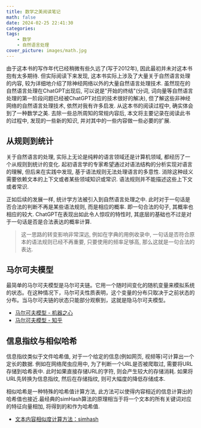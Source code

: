 ```yaml
---
title: 数学之美阅读笔记
math: false
date: 2024-02-25 22:41:30
categories:
tags:
    - 数学
    - 自然语言处理
cover_picture: images/math.jpg
---
```



由于这本书的写作年代已经稍微有些久远了(写于2012年), 因此最初并未对这本书抱有太多期待. 但实际阅读下来发现, 这本书实际上涉及了大量关于自然语言处理的内容, 较为详细地介绍了除神经网络以外的大量自然语言处理技术. 虽然现在的自然语言处理在ChatGPT出现后, 可以说是"开始的终结"(分词, 词向量等自然语言处理的第一阶段问题已经被ChatGPT对应的技术很好的解决), 但了解这些非神经网络的自然语言处理技术, 依然对我有许多启发. 从这本书的阅读过程中, 确实体会到了一种数学之美. 去除一些总所周知的常规内容后, 本文将主要记录在阅读此书的过程中, 发现的一些新的知识, 并对其中的一些内容做一些必要的扩展.



从规则到统计
---------------

关于自然语言的处理, 实际上无论是纯粹的语言领域还是计算机领域, 都经历了一个从规则到统计的变化. 起初语言学的专家希望通过对语法结构的分析实现对语言的理解, 但后来在实践中发现, 基于语法规则无法处理语言的多意性. 消除这种歧义需要依赖文本的上下文或者某些领域知识或常识. 语法规则并不能描述这些上下文或者常识.

正如后续的发展一样, 统计学方法被引入到自然语言处理之中. 此时对于一句话是否合法的判断不再是某些语法规则, 而是相应的概率. 即一句合法的句子, 其概率也相应的较大. ChatGPT在表现出如此令人惊叹的特性时, 其底层的基础也不过是对于一句话是否是合法表达的概率计算.

> 这一思路的转变影响非常深远, 例如在字典的用例收录中, 一句话是否符合原本的语法规则已经不再重要, 只要使用的频率足够高, 那么这就是一句合法的表达.



马尔可夫模型
--------------

最简单的马尔可夫模型是马尔可夫链。它用一个随时间变化的随机变量来模拟系统的状态。在这种情况下，马尔可夫性质表明，这个变量的分布只取决于之前状态的分布。当马尔可夫链的状态只能部分观察到，这就是隐马尔可夫模型。


- [马尔可夫模型 - 机器之心](https://www.jiqizhixin.com/graph/technologies/af069cf9-02bf-4f10-bcec-4db0fe820232)
- [马尔可夫模型 - 知乎](https://zhuanlan.zhihu.com/p/390904182)


信息指纹与相似哈希
-----------------

信息指纹类似于文件哈希值, 对于一个给定的信息(例如网页, 视频等)可计算出一个定长的数据. 例如在网络爬虫应用中, 为了判断一个URL是否被爬取过, 需要将URL存储到哈希表中. 此时如果直接存储URL的字符, 则会产生较大的存储消耗. 如果将URL先转换为信息指纹, 然后在存储指纹, 则可大幅度的降低存储成本.

相似哈希是一种特殊的哈希值计算方法, 此方法可以使得内容相近的信息计算出的哈希值也接近.最经典的simHash算法的原理相当于将一个文本的所有关键词对应的特征向量相加, 将得到的和作为哈希值.

- [文本内容相似度计算方法：simhash](https://www.biaodianfu.com/simhash.html)